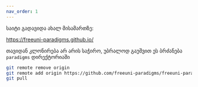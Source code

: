 ```yaml
---
nav_order: 1
---
```


საიტი გადავიდა ახალ მისამართზე:

https://freeuni-paradigms.github.io/

თავიდან კლონირება არ არის საჭირო, უბრალოდ გაუშვით ეს ბრძანება `paradigms` დირექტორიაში
```sh
git remote remove origin
git remote add origin https://github.com/freeuni-paradigms/freeuni-paradigms.github.io.git
git pull 
```
